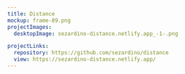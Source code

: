 ```yaml
---
title: Distance
mockup: frame-89.png
projectImages:
  desktopImage: sezardino-distance.netlify.app_-1-.png

projectLinks:
  repository: https://github.com/sezardino/distance
  view: https://sezardino-distance.netlify.app/
---
```

